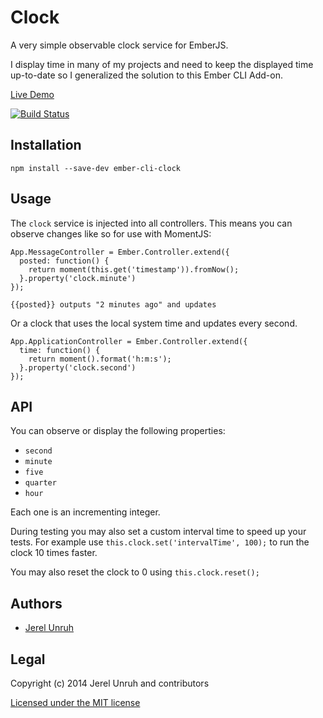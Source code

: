 # Clock

A very simple observable clock service for EmberJS.

I display time in many of my projects and need to keep the displayed
time up-to-date so I generalized the solution to this Ember CLI Add-on.

[Live Demo](http://clock.jerel.co/)

[![Build Status](https://travis-ci.org/jerel/ember-cli-clock.svg?branch=master)](https://travis-ci.org/jerel/ember-cli-clock)

## Installation

`npm install --save-dev ember-cli-clock`

## Usage

The `clock` service is injected into all controllers. This means
you can observe changes like so for use with MomentJS:

    App.MessageController = Ember.Controller.extend({
      posted: function() {
        return moment(this.get('timestamp')).fromNow();
      }.property('clock.minute')
    });

    {{posted}} outputs "2 minutes ago" and updates

Or a clock that uses the local system time and updates every second.

    App.ApplicationController = Ember.Controller.extend({
      time: function() {
        return moment().format('h:m:s');
      }.property('clock.second')
    });

## API

You can observe or display the following properties:

* `second`
* `minute`
* `five`
* `quarter`
* `hour`

Each one is an incrementing integer.

During testing you may also set a custom interval time to speed up your tests.
For example use `this.clock.set('intervalTime', 100);` to run the clock 10 times faster.

You may also reset the clock to 0 using `this.clock.reset();`


## Authors

* [Jerel Unruh](http://twitter.com/jerelunruh/)

## Legal

Copyright (c) 2014 Jerel Unruh and contributors

[Licensed under the MIT license](http://www.opensource.org/licenses/mit-license.php)
